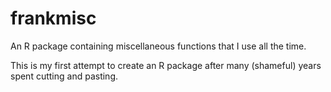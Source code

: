 frankmisc
=========

An R package containing miscellaneous functions that I use all the time.

This is my first attempt to create an R package after many (shameful) years spent cutting and pasting.
